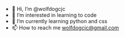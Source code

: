 - 👋 Hi, I’m @wolfdogcjc
- 👀 I’m interested in learning to code
- 🌱 I’m currently learning python and css
- 📫 How to reach me wolfdogcjc@gmail.com

<!---
wolfdogcjc/wolfdogcjc is a ✨ special ✨ repository because its `README.md` (this file) appears on your GitHub profile.
You can click the Preview link to take a look at your changes.
--->
